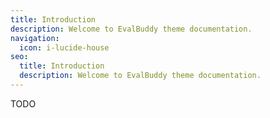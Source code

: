 ```yaml
---
title: Introduction
description: Welcome to EvalBuddy theme documentation.
navigation:
  icon: i-lucide-house
seo:
  title: Introduction
  description: Welcome to EvalBuddy theme documentation.
---
```


TODO
